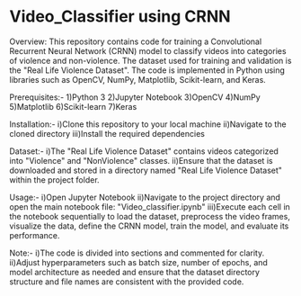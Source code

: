 # Video_Classifier using CRNN
Overview:
This repository contains code for training a Convolutional Recurrent Neural Network (CRNN) model to classify videos into categories of violence and non-violence. The dataset used for training and validation is the "Real Life Violence Dataset". The code is implemented in Python using libraries such as OpenCV, NumPy, Matplotlib, Scikit-learn, and Keras.

Prerequisites:-
1)Python 3
2)Jupyter Notebook
3)OpenCV
4)NumPy
5)Matplotlib
6)Scikit-learn
7)Keras

Installation:-
i)Clone this repository to your local machine
ii)Navigate to the cloned directory
iii)Install the required dependencies

Dataset:-
i)The "Real Life Violence Dataset" contains videos categorized into "Violence" and "NonViolence" classes.
ii)Ensure that the dataset is downloaded and stored in a directory named "Real Life Violence Dataset" within the project folder.

Usage:-
i)Open Jupyter Notebook
ii)Navigate to the project directory and open the main notebook file: "Video_classifier.ipynb"
iii)Execute each cell in the notebook sequentially to load the dataset, preprocess the video frames, visualize the data, define the CRNN model, train the model, and evaluate its performance.

Note:-
i)The code is divided into sections and commented for clarity.
ii)Adjust hyperparameters such as batch size, number of epochs, and model architecture as needed and ensure that the dataset directory structure and file names are consistent with the provided code.
